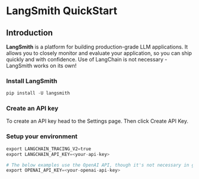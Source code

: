 # LangSmith QuickStart

## Introduction

**LangSmith** is a platform for building production-grade LLM applications. It allows you to closely monitor and evaluate your application, so you can ship quickly and with confidence. Use of LangChain is not necessary - LangSmith works on its own! 

### Install LangSmith

```python
pip install -U langsmith
```

### Create an API key

To create an API key head to the Settings page. Then click Create API Key.

### Setup your environment

```python
export LANGCHAIN_TRACING_V2=true
export LANGCHAIN_API_KEY=<your-api-key>

# The below examples use the OpenAI API, though it's not necessary in general
export OPENAI_API_KEY=<your-openai-api-key>
```